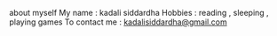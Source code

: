 about myself 
My name : kadali siddardha
Hobbies : reading , sleeping , playing games 
To contact me : kadalisiddardha@gmail.com
